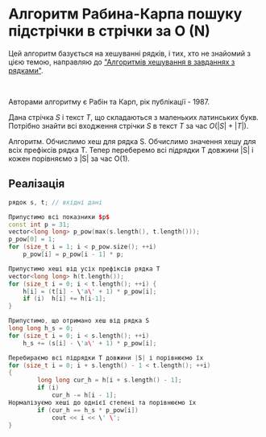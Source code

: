 # Алгоритм Рабина-Карпа пошуку підстрічки в стрічки за O (N)

Цей алгоритм базується на хешуванні рядків, і тих, хто не знайомий з цією темою, направляю до ["Алгоритмів хешування в завданнях з рядками"](string_hashes).

&nbsp;

Авторами алгоритму є Рабін та Карп, рік публікації - 1987.

Дана стрічка $S$ і текст $T$, що складаються з маленьких латинських букв. Потрібно знайти всі входження стрічки $S$ в текст $T$ за час $O(|S| + |T|)$.

Алгоритм. Обчислимо хеш для рядка S. Обчислимо значення хешу для всіх префіксів рядка T. Тепер переберемо всі підрядки T довжини |S| і кожен порівняємо з |S| за час O(1).

## Реалізація

<!--- TODO: specify code snippet id -->
``` cpp
рядок s, t; // вхідні дані

Припустимо всі показники $p$
const int p = 31;
vector<long long> p_pow(max(s.length(), t.length()));
p_pow[0] = 1;
for (size_t i = 1; i < p_pow.size(); ++i)
    p_pow[i] = p_pow[i - 1] * p;

Припустимо хеші від усіх префіксів рядка T
vector<long long> h(t.length());
for (size_t i = 0; i < t.length(); ++i) {
    h[i] = (t[i] - \'a\' + 1) * p_pow[i];
    if (i)  h[i] += h[i-1];
}

Припустимо, що отримано хеш від рядка S
long long h_s = 0;
for (size_t i = 0; i < s.length(); ++i)
    h_s += (s[i] - \'a\' + 1) * p_pow[i];

Перебираємо всі підрядки T довжини |S| і порівнюємо їх
for (size_t i = 0; i + s.length() - 1 < t.length(); ++i)
{
        long long cur_h = h[i + s.length() - 1];
        if (i)
            cur_h -= h[i - 1];
Нормалізуємо хеші до однієї степені та порівнюємо їх
        if (cur_h == h_s * p_pow[i])
            cout << i << \' \';
}
```